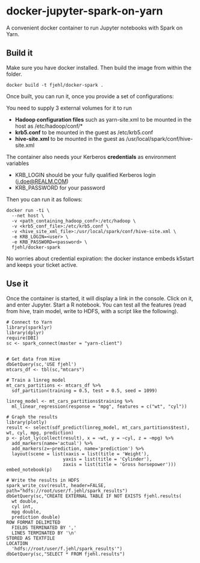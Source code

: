 # docker-jupyter-spark-on-yarn
A convenient docker container to run Jupyter notebooks with Spark on Yarn.

## Build it

Make sure you have docker installed.
Then build the image from within the folder.

```
docker build -t fjehl/docker-spark .
```

Once built, you can run it, once you provide a set of configurations:

You need to supply 3 external volumes for it to run

 - **Hadoop configuration files** such as yarn-site.xml to be mounted in the host as /etc/hadoop/conf/*
 - **krb5.conf** to be mounted in the guest as /etc/krb5.conf
 - **hive-site.xml** to be mounted in the guest as /usr/local/spark/conf/hive-site.xml


The container also needs your Kerberos **credentials** as environment variables
 - KRB_LOGIN should be your fully qualified Kerberos login (j.doe@REALM.COM)
 - KRB_PASSWORD for your password

Then you can run it as follows:

```
docker run -ti \
  --net host \
  -v <path_containing_hadoop_conf>:/etc/hadoop \
  -v <krb5_conf_file>:/etc/krb5.conf \
  -v <hive_site_xml_file>:/usr/local/spark/conf/hive-site.xml \
  -e KRB_LOGIN=<user> \
  -e KRB_PASSWORD=<password> \
  fjehl/docker-spark
```
No worries about credential expiration: the docker instance embeds k5start and keeps your ticket active.

## Use it

Once the container is started, it will display a link in the console. Click on it, and enter Jupyter.
Start a R notebook.
You can test all the features (read from hive, train model, write to HDFS, with a script like the following).

```
# Connect to Yarn
library(sparklyr)
library(dplyr)
require(DBI)
sc <- spark_connect(master = "yarn-client")


# Get data from Hive
dbGetQuery(sc,'USE fjehl')
mtcars_df <- tbl(sc,"mtcars")

# Train a linreg model
mt_cars_partitions <- mtcars_df %>%
  sdf_partition(training = 0.5, test = 0.5, seed = 1099)

linreg_model <- mt_cars_partitions$training %>%
  ml_linear_regression(response = "mpg", features = c("wt", "cyl"))

# Graph the results
library(plotly)
result <- select(sdf_predict(linreg_model, mt_cars_partitions$test), wt, cyl, mpg, prediction)
p <- plot_ly(collect(result), x = ~wt, y = ~cyl, z = ~mpg) %>%
  add_markers(name='actual') %>%
  add_markers(z=~prediction, name='prediction') %>%
  layout(scene = list(xaxis = list(title = 'Weight'),
                     yaxis = list(title = 'Cylinder'),
                     zaxis = list(title = 'Gross horsepower')))
embed_notebook(p)

# Write the results in HDFS
spark_write_csv(result, header=FALSE, path="hdfs://root/user/f.jehl/spark_results")
dbGetQuery(sc,"CREATE EXTERNAL TABLE IF NOT EXISTS fjehl.results(
  wt double,
  cyl int,
  mpg double,
  prediction double)
ROW FORMAT DELIMITED
  FIELDS TERMINATED BY ','
  LINES TERMINATED BY '\n'
STORED AS TEXTFILE
LOCATION
  'hdfs://root/user/f.jehl/spark_results'")
dbGetQuery(sc,"SELECT * FROM fjehl.results")
```
